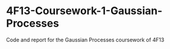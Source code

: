 # 4F13-Coursework-1-Gaussian-Processes
Code and report for the Gaussian Processes coursework of 4F13
